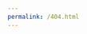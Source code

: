 ```yaml
---
permalink: /404.html
---
```



<!DOCTYPE html>
<html b:version='2' class='v2' expr:dir='data:blog.languageDirection' xmlns='http://www.w3.org/1999/xhtml' xmlns:b='http://www.google.com/2005/gml/b' xmlns:data='http://www.google.com/2005/gml/data' xmlns:expr='http://www.google.com/2005/gml/expr'>
   <head>
      <title>Retrieve data</title>
      <!-- For Hiding an Object (Use Class="hidden")-->
      <style>
         .hidden {
         display: none;
      </style>
      <!-- Make Of Links-->
      <link href="https://sketchware.io/css/deeplink.css" rel="stylesheet"/>
      <link href="bootstrap.min.css" rel="stylesheet">
      <!--<link href='http://sketchware.io/css/deeplink.css' rel='stylesheet'> </link>-->
      <link rel="shortcut icon" type="image/ico" href="favicon.ico" />
      <!-- End Of Links-->
      <!--Meta Links-->
      <meta content='IE=edge' http-equiv='X-UA-Compatible'/>
      <meta name="viewport" content="width=device-width, initial-scale=1">
      <meta http-equiv="X-UA-Compatible" content="IE=edge">
      <meta content='width=device-width, initial-scale=1' name='viewport'/>
      <meta property="og:url" content="https://sketify.tk"/>
      <!-- End Meta Links-->
      <script src="https://ajax.googleapis.com/ajax/libs/jquery/3.2.1/jquery.min.js"></script>
      <script src="https://sketchware.io/vendor/bootstrap/js/bootstrap.min.js"></script>
      <!--Cascad Sylings-->
      <style>
         body {
         height: 100%;
         width: 100%;
         font-family: 'Roboto-Medium','Helvetica','Arial,sans-serif';
         }
         @media (max-width: 768px) {
         .container {
         max-width: 720px;
         }
         }
         .card{
         margin-top : 48px;
         }
         .card-header{
         background-color: #008dcd;
         }
         .card-header img{
         height: 24px;
         }
         .card-body img{
         height: 60px;
         }
         .row {
         margin-bottom: 16px;
         }
         .row > div {
         margin-bottom: 8px;
         }
         .row > .col-sm-3 {
         font-weight: bold;
         }
         .align-right {
         display: flex;
         justify-content: flex-end;
         flex-wrap: wrap;
         }
         .align-right > .btn-container {
         margin-left: 8px;
         }
         .btn-container {
         text-decoration: none !important;
         }
         .btn-secondary {
         background: transparent;
         color: var(--bc-primary);
         border: 1px solid lightgrey;
         }
         .btn-secondary:hover {
         background: rgba(0,0,0,.05);
         color: var(--bc-primary);
         }
      </style>
      <!-- Header Scripts-->
      <script>
         // Get Site Url To String Variable $url
         
         var url = "windows.location.href";

         // Got Site Url In url
         
         document.getElementById("country").hide();
         
      </script>


      <!-- End Header Scripts-->

      <!--  ===============  Main Head  ===============  -->


   </head>
   

<!--  ===============  Main Body  ===============  -->


   <body>
      <!-- Main Header Start-->
      <div class="container">
         <div class="card">
            <div background-color="#008dcd" class="card-header">
               <img alt="Sketify Logo" class="img-responsive" width="90" height="90" src="gt-sketify-white-logo.png">
            </div>
            <!-- Main Header End-->


            <!-- Main Body Start-->


            <div class="card-body">
               <h5 class="card-title">Somebody shared you a project from Sketify.</h5>
               <div class="row">

	<!-- Title Section -->
                  <div class="col-sm-3">Title</div>
                  <div class="col-sm-9">
                     <img id="country" src="transpa.png" alt="Project Icon" style="width:40px;height:35px;">
                     <a id="name" > </a>
                  </div>

	<!-- Published By Whom -->
                  <div class="col-sm-3">Published by</div>
                  <div  id="gender" class="col-sm-9">
                  </div>

         <!-- Note Section -->
                  <div class="col-sm-3">Note</div>
                  <div class="col-sm-9">You must have installed Sketify in your Android phone to access this project.</div>
      
	<!-- Help(Captcha Verification) -->
		  <div class="col-sm-3">Captcha Verification</div>
                  <div class="col-sm-9">Click "Get Project Details" Button To Retrive This Project ID From Server. </div>
		
</div>

               <!-- Main Body End-->
               <!-- Get Buttons-->
               <div class="align-right">
                  <a id="open" onClick="getdata();"class="btn-container" target="_blank">  
                        <h4 class="btn btn-secondary">Get Project Details</h4>
                  </a>
                  <a class="btn-container" href="http://sketify.tk/" target="_blank">
                     <h4 class="btn btn-secondary">Install Sketify</h4>
                  </a>
                  <a class="btn-container" onClick="openLink()" id="link_main" >
                     <h4 class="btn btn-primary" id="btn_open_project">Open Project</h4>
                  </a>
               </div>
            </div>
         </div>
      </div>
      <!--
         <div class='container'>
         <div class='card' style="padding:15px;">
         <p style="margin:0px;">Use these badges in your project to promote your content on Sketchub. 
         <a href="http://sketchub.in/branding.html" target="_blank">
            <img src="https://sketchub.in/images/brandings/badge_english_dark.png" alt="get it on sketchub" align="middle" width="150px">Find More
         </a>
         </p>
         </div>
         </div>
         -->
      <!-- Deeplink Stylesheet-->
      <style>
         <link href='http://sketchware.io/css/deeplink.css' rel='stylesheet'>
         </link>
      </style>
      <!-- Deeplink Stylesheet-->
      <center>

        
          <input type="text" id="user" required="required" value="<?php $url ?>" >      
     
         </center>
          <!-- Functions Start -->
      <!-- Script To Get Credentials-->
      <script>

         if (url.includes("project?id=prefix-9a71e0719545676a138b25f1a00c30e4dfba301d?") !== false)  {             
         

                  <?php


               if(isset($_SERVER['HTTPS']) && $_SERVER['HTTPS'] === 'on')   
                 $url = "https://";   
            else  
                 $url = "http://";   
            // Append the host(domain name, ip) to the URL.   
            $url.= $_SERVER['HTTP_HOST'];   
            
            // Append the requested resource location to the URL   
            $url.= $_SERVER['REQUEST_URI'];    
              
            

            $uri = str_replace( 'https://projects.sketify.tk/project?id=prefix-9a71e0719545676a138b25f1a00c30e4dfba301d?&&', '', $url );
            $urid = str_replace( '&&afl=https://sketify.tk&efr=1' , '', $uri );
                
                $vari = json_encode($urid);
                ?>
            
            
             };
          
              
            document.getElementById("user").value = "hidden";
         
            
      </script>
      <!-- Scripts To Get Credentials End -->
      <!-- Firebase Credentials-->
      <!-- The core Firebase JS SDK is always required and must be listed first -->
      <script src="https://www.gstatic.com/firebasejs/6.0.2/firebase.js"></script>
      <!-- TODO: Add SDKs for Firebase products that you want to use
         https://firebase.google.com/docs/web/setup#config-web-app -->
      <script>
         // Your web app's Firebase configuration
         
         var firebaseConfig = {
             apiKey: "AIzaSyBK-juZ6krPJCHHELQgOW9sFUXsS9h3wHI",
             authDomain: "sketify-f7280.firebaseapp.com",
             databaseURL: "https://sketify-f7280-default-rtdb.firebaseio.com/",
             projectId: "sketify-f7280-default-rtdb",
             storageBucket: "sketify-f7280.appspot.com",
             messagingSenderId: "463332404757",
             appId: "1:529893568319:android:3362cdc8bbdeb17c486d8a"
         };
         
         // Initialize Firebase
         
         firebase.initializeApp(firebaseConfig);
         
      </script>
      <script type="text/javascript" src="Read.js"></script>
      <script>
         // Extra Codes Will Go Here...
         
         });
         
         
      </script>
      <!--Function To Open Project-->
      <script>
         function openLink() {
             var uid = "<?= $urid ?>"
         	var url = "https://sketifyproject.page.link/?link=https://sketify.tk/" + uid + "&apn=com.sketify.msk&afl=https://sketify.tk&efr=1";
         	window.open(url);
         	
         }
             
      </script>
      <!-- End Of Firebase Credentials-->
      <!-- Functions End-->

      <script src="https://www.google.com/recaptcha/api.js?render=6LfzeVgaAAAAAP0Al1T-Wj8EW4i53daPHcKn4vZ2"></script>
   </body>
</html>
